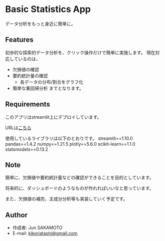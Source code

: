 # Basic Statistics App

データ分析をもっと身近に簡単に。
  
## Features
 
初歩的な探索的データ分析を、クリック操作だけで簡単に実施します。
現在対応しているのは、
- 欠損値の確認
- 要約統計量の確認
    - 各データの分布/割合をグラフ化
- 簡単な重回帰分析
までとなります。
 
## Requirements

このアプリはstreamlit上にデプロイしています。

URLは[こちら](https://wgsbt4859-basic-statistic-app-main-y3vp06.streamlit.app/)

使用しているライブラリは以下のとおりです。
streamlit==1.10.0
pandas==1.4.2
numpy==1.21.5
plotly==5.6.0
scikit-learn==1.1.0
statsmodels==0.13.2


## Note

簡単に、欠損値や要約統計量などの確認ができることを目的としています。

将来的に、ダッシュボードのようなものが作れればいいなと思っています。

また、欠損値の補完、主成分分析等も実装していく予定です。

## Author
 
* 作成者: Jun SAKAMOTO
* E-mail: kikoriatashi@gmail.com
